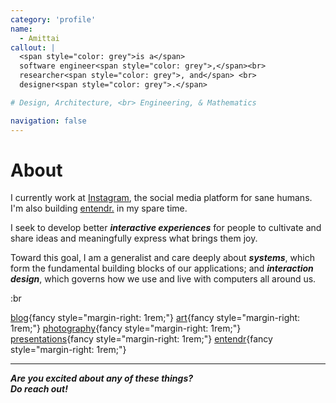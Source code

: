 ```yaml
---
category: 'profile'
name:
  - Amittai
callout: |
  <span style="color: grey">is a</span>
  software engineer<span style="color: grey">,</span><br>
  researcher<span style="color: grey">, and</span> <br>
  designer<span style="color: grey">.</span>

# Design, Architecture, <br> Engineering, & Mathematics

navigation: false
---
```


# About

I currently work at [Instagram][instagram], the social media platform
for sane humans.
I'm also building [entendr.][entendr] in my spare time.

I seek to develop better _**interactive experiences**_ for people to cultivate
and share ideas and meaningfully express what brings them joy.

Toward this goal, I am a generalist and care deeply about **_systems_**, which form
the fundamental building blocks of our applications;
and **_interaction design_**, which governs how we use and live with
computers all around us.

<!-- Final-year student in computer science and mathematics at [Dartmouth College][dartmouth],
with particular interests in [deep learning][dl], [category theory][category-theory],
[functional programming][functional-prg], and [design][design].

As of July 2024, I will be joining [Meta][meta] as a software engineer
working with the [Instagram][instagram] team to create new experiences
for its global user base. -->

:br

[blog](https://amittai.space){fancy style="margin-right: 1rem;"}
[art](https://amittai.art){fancy style="margin-right: 1rem;"}
[photography](https://www.instagram.com/amittai.art){fancy style="margin-right: 1rem;"}  
[presentations](https://slides.amittai.studio){fancy style="margin-right: 1rem;"}
[entendr](https://entendr.life){fancy style="margin-right: 1rem;"}

---

<!-- I carry a keen sense of responsibility for my work, including:

- **Ethical and responsible data collection and warehousing.**
  :br :br
  Knowing **what to collect**, **how**, **why**, and most importantly
  **how to respect user privacy and copyright issues** where applicable
  is important. I have relevant experience and coursework in
  **data mining** and **ethics** therein.
  :br
  Proper [warehousing][data-warehouse], be it in
  [data lakes][data-lake] or **SQL**/**NoSQL**
  databases, is also critical.
  I have experience working with SQL databases (**MySQL**, **PostgreSQL**),
  NoSQL databases (**MongoDB**, **Firebase**), and
  vector databases (**Pinecone**).
  and I am working to better understand the **underlying architectures
  and implementations of SQL databases**.
  :br :br

- **Ethical analysis, interpretation and usage**.
  :br
  We are in an exciting period when the potential of
  **deep learning** methods especially [transformers][attention-paper]
  are being realized.
  I am interested in the applications
  of novel neural network architectures and ideas to real-world problems.
  I have experience working with neural networks in
  [computer vision][computer-vision], [natural language processing][nlp],
  and [reinforcement learning][reinforcement-learning].  :br :br
  **I am particularly excited to explore the interplay between these
  cutting-edge fields and data ethics.**
  :br :br

- **Presentation and use in production.**
  :br
  Research output is only useful once it can be turned into a product
  and presented to an end user. For this, one needs to
  **identify existing gaps**, **design**, and **implement**
  innovative solutions that address existing needs.
  I have experiences [designing][design] and building front-end, user-facing applications.
  I am experienced with both [React][react], [Vue][vue],
  and their proxies ([Nuxt][nuxt], [Next][next], [Astro][astro]).
  :br :br
  
- **Teaching**
  :br
  **They say the best way to learn is to teach others.**  
  At [Dartmouth][dartmouth], I got the exciting opportunity to work closely
  with multiple professors in tinkering with and teaching their
  courses, as well as holding office hours to help students debug
  their code and understand the material better.
  The courses included **Systems Engineering**,
  **Artificial Intelligence**, **Database Systems**, **Data Structures**,
  and **Fullstack Web Development**.
  :br :br

- I also have experience building systems with a focus on
  **efficiency** and **high performance** using [C][c],
  [C++][cpp], [Rust][rust], and [Haskell][haskell].
  :br :br

---

I am also working on some stuff I am excited about
over at [entendr][entendr] and
recently started learning [Racket][racket] because of
its [language-oriented development][lang-dev] features. -->

<!-- --- -->

**_Are you excited about any of these things?  
Do reach out!_**

[data-warehouse]:           https://aws.amazon.com/what-is/data-warehouse/
[data-lake]:                https://www.databricks.com/discover/data-lakes

[lang-dev]:                 https://beautifulracket.com/appendix/why-lop-why-racket.html
[racket]:                   https://racket-lang.org
[react]:                    https://react.dev
[vue]:                      https://vuejs.org
[nuxt]:                     https://nuxt.com
[next]:                     https://nextjs.org
[category-theory]:          https://plato.stanford.edu/entries/category-theory/
[dl]:                       https://www.simplilearn.com/tutorials/deep-learning-tutorial/what-is-deep-learning
[design]:                   https://www.designcouncil.org.uk/our-work/what-is-design/
[functional-prg]:           https://spectrum.ieee.org/functional-programming
[dartmouth]:                https://home.dartmouth.edu/
[entendr]:                  https://entendr.life
[attention-paper]:          https://arxiv.org/pdf/1706.03762.pdf
[computer-vision]:          https://www.sas.com/en_us/insights/analytics/computer-vision.html
[reinforcement-learning]:   https://www.techtarget.com/searchenterpriseai/definition/reinforcement-learning
[nlp]:                      https://www.ibm.com/topics/natural-language-processing
[astro]:                    https://astro.build

[meta]:                     https://meta.com
[instagram]:                https://about.meta.com/technologies/instagram/

[c]:                        https://ieeexplore.ieee.org/document/6499601
[cpp]:                      https://isocpp.org
[rust]:                     https://www.rust-lang.org
[haskell]:                  https://www.haskell.org
